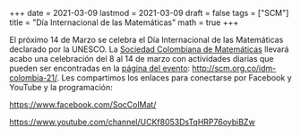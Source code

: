 +++
date      = 2021-03-09
lastmod   = 2021-03-09
draft     = false
tags      = ["SCM"]
title     = "Día Internacional de las Matemáticas"
math      = true
+++

El próximo 14 de Marzo se celebra el Día Internacional de las Matemáticas declarado por la UNESCO. La [Sociedad Colombiana de Matemáticas](http://scm.org.co/) llevará acabo una celebración del 8 al 14 de marzo con actividades diarias que pueden ser encontradas en la [página del evento](http://scm.org.co/idm-colombia-21/): http://scm.org.co/idm-colombia-21/. Les compartimos los enlaces para conectarse por Facebook y YouTube y la programación:

https://www.facebook.com/SocColMat/

https://www.youtube.com/channel/UCKf8053DsTqHRP76oybiBZw

![]()

